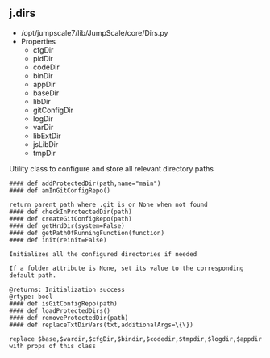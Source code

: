 ## j.dirs

- /opt/jumpscale7/lib/JumpScale/core/Dirs.py
- Properties
    - cfgDir
    - pidDir
    - codeDir
    - binDir
    - appDir
    - baseDir
    - libDir
    - gitConfigDir
    - logDir
    - varDir
    - libExtDir
    - jsLibDir
    - tmpDir

Utility class to configure and store all relevant directory paths

    #### def addProtectedDir(path,name="main") 
    #### def amInGitConfigRepo() 
    
    return parent path where .git is or None when not found
    #### def checkInProtectedDir(path) 
    #### def createGitConfigRepo(path) 
    #### def getHrdDir(system=False) 
    #### def getPathOfRunningFunction(function) 
    #### def init(reinit=False) 
    
    Initializes all the configured directories if needed
    
    If a folder attribute is None, set its value to the corresponding
    default path.
    
    @returns: Initialization success
    @rtype: bool
    #### def isGitConfigRepo(path) 
    #### def loadProtectedDirs() 
    #### def removeProtectedDir(path) 
    #### def replaceTxtDirVars(txt,additionalArgs=\{\}) 
    
    replace $base,$vardir,$cfgDir,$bindir,$codedir,$tmpdir,$logdir,$appdir with props of this class
